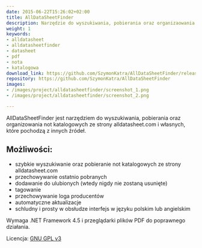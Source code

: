 ```yaml
---
date: 2015-06-22T15:26:02+02:00
title: AllDataSheetFinder
description: Narzędzie do wyszukiwania, pobierania oraz organizaowania not katalogowych ze strony alldatasheet.com
weight: 1
keywords:
- alldatasheet
- alldatasheetfinder
- datasheet
- pdf
- nota
- katalogowa
download_link: https://github.com/SzymonKatra/AllDataSheetFinder/releases/latest
repository: https://github.com/SzymonKatra/AllDataSheetFinder
images:
- /images/project/alldatasheetfinder/screenshot_1.png
- /images/project/alldatasheetfinder/screenshot_2.png

---
```

AllDataSheetFinder jest narzędziem do wyszukiwania, pobierania oraz organizowania not katalogowych ze strony alldatasheet.com i własnych, które pochodzą z innych źródeł.

## Możliwości:

- szybkie wyszukiwanie oraz pobieranie not katalogowych ze strony alldatasheet.com
- przechowywanie ostatnio pobranych
- dodawanie do ulubionych (wtedy nigdy nie zostaną usunięte)
- tagowanie
- przechowywanie loga producentów
- automatyczne aktualizacje
- schludny i prosty w obsłudze interfejs w języku polskim lub angielskim

Wymaga .NET Framework 4.5 i przeglądarki plików PDF do poprawnego działania.

Licencja: [GNU GPL v3](https://github.com/SzymonKatra/AllDataSheetFinder/blob/master/LICENSE.txt)
